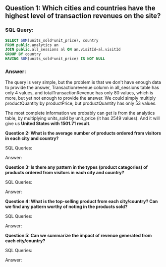 ## Question 1: Which cities and countries have the highest level of transaction revenues on the site?

### SQL Query: 

```sql
SELECT SUM(units_sold*unit_price), country
FROM public.analytics an
JOIN public.all_sessions al ON an.visitId=al.visitId
GROUP BY country
HAVING SUM(units_sold*unit_price) IS NOT NULL
```

### Answer: 

The query is very  simple, but the problem is that we don't have enough data to provide the answer, Transactionrevenue column in all_sessions table has only 4 values, and totalTransactionRevenue has only 80 values, which is more, but yet not enough to provide the answer. We could simply multiply productQuantity by productPrice, but productQuantity has only 53 values. 

The most complete information we probably can get is from the analytics table, by multiplying units_sold by unit_price (it has 2549 values). And it will give us **United States with 1501.71 result**.




**Question 2: What is the average number of products ordered from visitors in each city and country?**


SQL Queries:



Answer:





**Question 3: Is there any pattern in the types (product categories) of products ordered from visitors in each city and country?**


SQL Queries:



Answer:





**Question 4: What is the top-selling product from each city/country? Can we find any pattern worthy of noting in the products sold?**


SQL Queries:



Answer:





**Question 5: Can we summarize the impact of revenue generated from each city/country?**

SQL Queries:



Answer:







